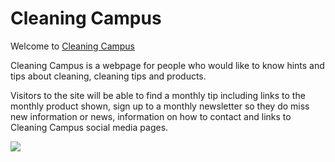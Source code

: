 # Cleaning Campus

Welcome to [Cleaning Campus](https://stacd.github.io/Cleaning-Campus/index.html)

Cleaning Campus is a webpage for people who would like to know hints and tips about
cleaning, cleaning tips and products.

Visitors to the site will be able to find a monthly tip including links to the monthly
product shown, sign up to a monthly newsletter so they do miss new information or news,
information on how to contact and links to Cleaning Campus social media pages.

<img src="cleaning-campus/assets/images/responsive-screenshots.png">
